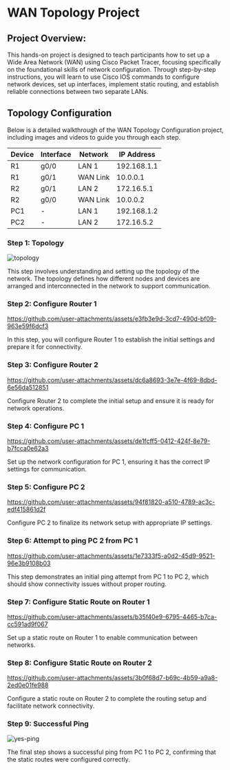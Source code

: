 # WAN Topology Project

## Project Overview: 
This hands-on project is designed to teach participants how to set up a Wide Area Network (WAN) using Cisco Packet Tracer, focusing specifically on the foundational skills of network configuration. Through step-by-step instructions, you will learn to use Cisco IOS commands to configure network devices, set up interfaces, implement static routing, and establish reliable connections between two separate LANs.

## Topology Configuration

Below is a detailed walkthrough of the WAN Topology Configuration project, including images and videos to guide you through each step.

| Device | Interface | Network   | IP Address  |
|--------|-----------|-----------|-------------|
| R1     | g0/0      | LAN 1     | 192.168.1.1 |
| R1     | g0/1      | WAN Link  | 10.0.0.1    |
| R2     | g0/1      | LAN 2     | 172.16.5.1  |
| R2     | g0/0      | WAN Link  | 10.0.0.2    |
| PC1    | -         | LAN 1     | 192.168.1.2 |
| PC2    | -         | LAN 2     | 172.16.5.2  |

### Step 1: Topology

![topology](https://github.com/user-attachments/assets/deed087a-40eb-4977-8da8-81acddb16807)

This step involves understanding and setting up the topology of the network. The topology defines how different nodes and devices are arranged and interconnected in the network to support communication.

### Step 2: Configure Router 1

https://github.com/user-attachments/assets/e3fb3e9d-3cd7-490d-bf09-963e59f6dcf3

In this step, you will configure Router 1 to establish the initial settings and prepare it for connectivity.

### Step 3: Configure Router 2

https://github.com/user-attachments/assets/dc6a8693-3e7e-4f69-8dbd-6e56da512851

Configure Router 2 to complete the initial setup and ensure it is ready for network operations.

### Step 4: Configure PC 1

https://github.com/user-attachments/assets/de1fcff5-0412-424f-8e79-b7fcca0e62a3

Set up the network configuration for PC 1, ensuring it has the correct IP settings for communication.

### Step 5: Configure PC 2

https://github.com/user-attachments/assets/94f81820-a510-4789-ac3c-edf415861d2f

Configure PC 2 to finalize its network setup with appropriate IP settings.

### Step 6: Attempt to ping PC 2 from PC 1

https://github.com/user-attachments/assets/1e7333f5-a0d2-45d9-9521-96e3b9108b03

This step demonstrates an initial ping attempt from PC 1 to PC 2, which should show connectivity issues without proper routing.

### Step 7: Configure Static Route on Router 1

https://github.com/user-attachments/assets/b35f40e9-6795-4465-b7ca-cc591ad9f067

Set up a static route on Router 1 to enable communication between networks.

### Step 8: Configure Static Route on Router 2

https://github.com/user-attachments/assets/3b0f68d7-b69c-4b59-a9a8-2ed0e01fe988

Configure a static route on Router 2 to complete the routing setup and facilitate network connectivity.

### Step 9: Successful Ping

![yes-ping](https://github.com/user-attachments/assets/b91c6143-fafc-487b-acf2-689dce5a2096)

The final step shows a successful ping from PC 1 to PC 2, confirming that the static routes were configured correctly.


